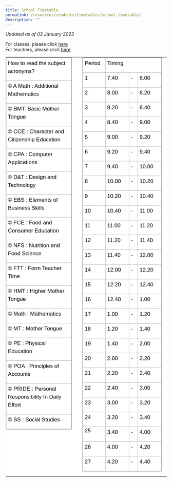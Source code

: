 ```yaml
---
title: School Timetable
permalink: /resources/students/timetables/school-timetable/
description: ""
---
```

_Updated as of 03 January 2023_

For classes, please click [here](https://drive.google.com/drive/folders/1yxPoY1T8elgA12x8oiZcZn9VeVB_kagY?usp=sharing)<br>
For teachers, please click [here](https://drive.google.com/drive/folders/1kN1DwWUNpRaKb7ypW-KAfMJCepOm776v?usp=share_link)

  

<table class="ives_tab_kosong ive_eobj_center" style="margin: auto; outline: 0px; padding: 0px; border-collapse: collapse; clear: both; border: 1px solid transparent; table-layout: fixed; color: rgb(0, 0, 0); font-family: Helvetica, sans-serif; font-size: 17px; font-style: normal; font-variant-ligatures: normal; font-variant-caps: normal; font-weight: 400; letter-spacing: normal; orphans: 2; text-align: left; text-transform: none; white-space: normal; widows: 2; word-spacing: 0px; -webkit-text-stroke-width: 0px; background-color: rgb(255, 255, 255); text-decoration-thickness: initial; text-decoration-style: initial; text-decoration-color: initial;"><tbody style="margin: 0px; outline: 0px; padding: 0px;"><tr style="margin: 0px; outline: 0px; padding: 0px;"><td width="400px" style="margin: 0px; outline: 0px; padding: 0px 15px 15px 0px; vertical-align: top;"><table class="iveo_table ives_tab_simple3 ive_eobj_center" style="margin: auto; outline: 0px; padding: 0px; border-collapse: collapse; clear: both; border: 1px solid rgb(170, 170, 170);"><tbody style="margin: 0px; outline: 0px; padding: 0px;"><tr style="margin: 0px; outline: 0px; padding: 0px;"><td style="margin: 0px; outline: 0px; padding: 0px 15px 15px 5px; text-align: left; vertical-align: top; border: 1px solid rgb(170, 170, 170);"><div style="margin: 0px; outline: 0px; padding: 5px 0px 0px; line-height: 24.99px; color: rgb(0, 0, 0); font-family: Helvetica, sans-serif; font-size: 17px; font-weight: 400;">How to read the subject acronyms?</div></td></tr><tr style="margin: 0px; outline: 0px; padding: 0px;"><td style="margin: 0px; outline: 0px; padding: 0px 15px 15px 5px; text-align: left; vertical-align: top; border: 1px solid rgb(170, 170, 170);"><div style="margin: 0px; outline: 0px; padding: 5px 0px 0px; line-height: 24.99px; color: rgb(0, 0, 0); font-family: Helvetica, sans-serif; font-size: 17px; font-weight: 400;">© A Math : Additional Mathematics</div></td></tr><tr style="margin: 0px; outline: 0px; padding: 0px;"><td style="margin: 0px; outline: 0px; padding: 0px 15px 15px 5px; text-align: left; vertical-align: top; border: 1px solid rgb(170, 170, 170);"><div style="margin: 0px; outline: 0px; padding: 5px 0px 0px; line-height: 24.99px; color: rgb(0, 0, 0); font-family: Helvetica, sans-serif; font-size: 17px; font-weight: 400;">© BMT: Basic Mother Tongue</div></td></tr><tr style="margin: 0px; outline: 0px; padding: 0px;"><td style="margin: 0px; outline: 0px; padding: 0px 15px 15px 5px; text-align: left; vertical-align: top; border: 1px solid rgb(170, 170, 170);"><div style="margin: 0px; outline: 0px; padding: 5px 0px 0px; line-height: 24.99px; color: rgb(0, 0, 0); font-family: Helvetica, sans-serif; font-size: 17px; font-weight: 400;">© CCE : Character and Citizenship Education</div></td></tr><tr style="margin: 0px; outline: 0px; padding: 0px;"><td style="margin: 0px; outline: 0px; padding: 0px 15px 15px 5px; text-align: left; vertical-align: top; border: 1px solid rgb(170, 170, 170);"><div style="margin: 0px; outline: 0px; padding: 5px 0px 0px; line-height: 24.99px; color: rgb(0, 0, 0); font-family: Helvetica, sans-serif; font-size: 17px; font-weight: 400;">© CPA : Computer Applications</div></td></tr><tr style="margin: 0px; outline: 0px; padding: 0px;"><td style="margin: 0px; outline: 0px; padding: 0px 15px 15px 5px; text-align: left; vertical-align: top; border: 1px solid rgb(170, 170, 170);"><div style="margin: 0px; outline: 0px; padding: 5px 0px 0px; line-height: 24.99px; color: rgb(0, 0, 0); font-family: Helvetica, sans-serif; font-size: 17px; font-weight: 400;">© D&amp;T : Design and Technology</div></td></tr><tr style="margin: 0px; outline: 0px; padding: 0px;"><td style="margin: 0px; outline: 0px; padding: 0px 15px 15px 5px; text-align: left; vertical-align: top; border: 1px solid rgb(170, 170, 170);"><div style="margin: 0px; outline: 0px; padding: 5px 0px 0px; line-height: 24.99px; color: rgb(0, 0, 0); font-family: Helvetica, sans-serif; font-size: 17px; font-weight: 400;">© EBS : Elements of Business Skills</div></td></tr><tr style="margin: 0px; outline: 0px; padding: 0px;"><td style="margin: 0px; outline: 0px; padding: 0px 15px 15px 5px; text-align: left; vertical-align: top; border: 1px solid rgb(170, 170, 170);"><div style="margin: 0px; outline: 0px; padding: 5px 0px 0px; line-height: 24.99px; color: rgb(0, 0, 0); font-family: Helvetica, sans-serif; font-size: 17px; font-weight: 400;">© FCE : Food and Consumer Education</div></td></tr><tr style="margin: 0px; outline: 0px; padding: 0px;"><td style="margin: 0px; outline: 0px; padding: 0px 15px 15px 5px; text-align: left; vertical-align: top; border: 1px solid rgb(170, 170, 170);"><div style="margin: 0px; outline: 0px; padding: 5px 0px 0px; line-height: 24.99px; color: rgb(0, 0, 0); font-family: Helvetica, sans-serif; font-size: 17px; font-weight: 400;">© NFS : Nutrition and Food Science</div></td></tr><tr style="margin: 0px; outline: 0px; padding: 0px;"><td style="margin: 0px; outline: 0px; padding: 0px 15px 15px 5px; text-align: left; vertical-align: top; border: 1px solid rgb(170, 170, 170);"><div style="margin: 0px; outline: 0px; padding: 5px 0px 0px; line-height: 24.99px; color: rgb(0, 0, 0); font-family: Helvetica, sans-serif; font-size: 17px; font-weight: 400;">© FTT : Form Teacher Time</div></td></tr><tr style="margin: 0px; outline: 0px; padding: 0px;"><td style="margin: 0px; outline: 0px; padding: 0px 15px 15px 5px; text-align: left; vertical-align: top; border: 1px solid rgb(170, 170, 170);"><div style="margin: 0px; outline: 0px; padding: 5px 0px 0px; line-height: 24.99px; color: rgb(0, 0, 0); font-family: Helvetica, sans-serif; font-size: 17px; font-weight: 400;">© HMT : Higher Mother Tongue</div></td></tr><tr style="margin: 0px; outline: 0px; padding: 0px;"><td style="margin: 0px; outline: 0px; padding: 0px 15px 15px 5px; text-align: left; vertical-align: top; border: 1px solid rgb(170, 170, 170);"><div style="margin: 0px; outline: 0px; padding: 5px 0px 0px; line-height: 24.99px; color: rgb(0, 0, 0); font-family: Helvetica, sans-serif; font-size: 17px; font-weight: 400;">© Math : Mathematics</div></td></tr><tr style="margin: 0px; outline: 0px; padding: 0px;"><td style="margin: 0px; outline: 0px; padding: 0px 15px 15px 5px; text-align: left; vertical-align: top; border: 1px solid rgb(170, 170, 170);"><div style="margin: 0px; outline: 0px; padding: 5px 0px 0px; line-height: 24.99px; color: rgb(0, 0, 0); font-family: Helvetica, sans-serif; font-size: 17px; font-weight: 400;">© MT : Mother Tongue</div></td></tr><tr style="margin: 0px; outline: 0px; padding: 0px;"><td style="margin: 0px; outline: 0px; padding: 0px 15px 15px 5px; text-align: left; vertical-align: top; border: 1px solid rgb(170, 170, 170);"><div style="margin: 0px; outline: 0px; padding: 5px 0px 0px; line-height: 24.99px; color: rgb(0, 0, 0); font-family: Helvetica, sans-serif; font-size: 17px; font-weight: 400;">© PE : Physical Education</div></td></tr><tr style="margin: 0px; outline: 0px; padding: 0px;"><td style="margin: 0px; outline: 0px; padding: 0px 15px 15px 5px; text-align: left; vertical-align: top; border: 1px solid rgb(170, 170, 170);"><div style="margin: 0px; outline: 0px; padding: 5px 0px 0px; line-height: 24.99px; color: rgb(0, 0, 0); font-family: Helvetica, sans-serif; font-size: 17px; font-weight: 400;">© POA : Principles of Accounts</div></td></tr><tr style="margin: 0px; outline: 0px; padding: 0px;"><td style="margin: 0px; outline: 0px; padding: 0px 15px 15px 5px; text-align: left; vertical-align: top; border: 1px solid rgb(170, 170, 170);"><div style="margin: 0px; outline: 0px; padding: 5px 0px 0px; line-height: 24.99px; color: rgb(0, 0, 0); font-family: Helvetica, sans-serif; font-size: 17px; font-weight: 400;">© PRIDE : Personal Responsibility In Daily Effort</div></td></tr><tr style="margin: 0px; outline: 0px; padding: 0px;"><td style="margin: 0px; outline: 0px; padding: 0px 15px 15px 5px; text-align: left; vertical-align: top; border: 1px solid rgb(170, 170, 170);"><div style="margin: 0px; outline: 0px; padding: 5px 0px 0px; line-height: 24.99px; color: rgb(0, 0, 0); font-family: Helvetica, sans-serif; font-size: 17px; font-weight: 400;">© SS : Social Studies</div></td></tr></tbody></table></td><td width="10px" style="margin: 0px; outline: 0px; padding: 0px 15px 15px 0px; vertical-align: top;"><br style="margin: 0px; outline: 0px; padding: 0px;"></td><td width="300px" style="margin: 0px; outline: 0px; padding: 0px 15px 15px 0px; vertical-align: top;"><table class="iveo_table ives_tab_simple3 ive_eobj_center" style="margin: auto; outline: 0px; padding: 0px; border-collapse: collapse; clear: both; border: 1px solid rgb(170, 170, 170);"><tbody style="margin: 0px; outline: 0px; padding: 0px;"><tr style="margin: 0px; outline: 0px; padding: 0px;"><td style="margin: 0px; outline: 0px; padding: 0px 15px 15px 5px; text-align: left; vertical-align: top; border: 1px solid rgb(170, 170, 170);"><div style="margin: 0px; outline: 0px; padding: 5px 0px 0px; line-height: 24.99px; color: rgb(0, 0, 0); font-family: Helvetica, sans-serif; font-size: 17px; font-weight: 400;">Period</div></td><td colspan="3" style="margin: 0px; outline: 0px; padding: 0px 15px 15px 5px; text-align: left; vertical-align: top; border: 1px solid rgb(170, 170, 170);"><div style="margin: 0px; outline: 0px; padding: 5px 0px 0px; line-height: 24.99px; color: rgb(0, 0, 0); font-family: Helvetica, sans-serif; font-size: 17px; font-weight: 400;">Timing</div></td></tr><tr style="margin: 0px; outline: 0px; padding: 0px;"><td style="margin: 0px; outline: 0px; padding: 0px 15px 15px 5px; text-align: left; vertical-align: top; border: 1px solid rgb(170, 170, 170);"><div style="margin: 0px; outline: 0px; padding: 5px 0px 0px; line-height: 24.99px; color: rgb(0, 0, 0); font-family: Helvetica, sans-serif; font-size: 17px; font-weight: 400;">1</div></td><td width="100px" style="margin: 0px; outline: 0px; padding: 0px 15px 15px 5px; text-align: left; vertical-align: top; border: 1px solid rgb(170, 170, 170);"><div style="margin: 0px; outline: 0px; padding: 5px 0px 0px; line-height: 24.99px; color: rgb(0, 0, 0); font-family: Helvetica, sans-serif; font-size: 17px; font-weight: 400;">7.40</div></td><td width="10px" style="margin: 0px; outline: 0px; padding: 0px 15px 15px 5px; text-align: left; vertical-align: top; border: 1px solid rgb(170, 170, 170);"><div style="margin: 0px; outline: 0px; padding: 5px 0px 0px; line-height: 24.99px; color: rgb(0, 0, 0); font-family: Helvetica, sans-serif; font-size: 17px; font-weight: 400;">-</div></td><td width="100px" style="margin: 0px; outline: 0px; padding: 0px 15px 15px 5px; text-align: left; vertical-align: top; border: 1px solid rgb(170, 170, 170);"><div style="margin: 0px; outline: 0px; padding: 5px 0px 0px; line-height: 24.99px; color: rgb(0, 0, 0); font-family: Helvetica, sans-serif; font-size: 17px; font-weight: 400;">8.00</div></td></tr><tr style="margin: 0px; outline: 0px; padding: 0px;"><td style="margin: 0px; outline: 0px; padding: 0px 15px 15px 5px; text-align: left; vertical-align: top; border: 1px solid rgb(170, 170, 170);"><div style="margin: 0px; outline: 0px; padding: 5px 0px 0px; line-height: 24.99px; color: rgb(0, 0, 0); font-family: Helvetica, sans-serif; font-size: 17px; font-weight: 400;">2</div></td><td style="margin: 0px; outline: 0px; padding: 0px 15px 15px 5px; text-align: left; vertical-align: top; border: 1px solid rgb(170, 170, 170);"><div style="margin: 0px; outline: 0px; padding: 5px 0px 0px; line-height: 24.99px; color: rgb(0, 0, 0); font-family: Helvetica, sans-serif; font-size: 17px; font-weight: 400;">8.00</div></td><td width="10px" style="margin: 0px; outline: 0px; padding: 0px 15px 15px 5px; text-align: left; vertical-align: top; border: 1px solid rgb(170, 170, 170);"><div style="margin: 0px; outline: 0px; padding: 5px 0px 0px; line-height: 24.99px; color: rgb(0, 0, 0); font-family: Helvetica, sans-serif; font-size: 17px; font-weight: 400;">-</div></td><td style="margin: 0px; outline: 0px; padding: 0px 15px 15px 5px; text-align: left; vertical-align: top; border: 1px solid rgb(170, 170, 170);"><div style="margin: 0px; outline: 0px; padding: 5px 0px 0px; line-height: 24.99px; color: rgb(0, 0, 0); font-family: Helvetica, sans-serif; font-size: 17px; font-weight: 400;">8.20</div></td></tr><tr style="margin: 0px; outline: 0px; padding: 0px;"><td style="margin: 0px; outline: 0px; padding: 0px 15px 15px 5px; text-align: left; vertical-align: top; border: 1px solid rgb(170, 170, 170);"><div style="margin: 0px; outline: 0px; padding: 5px 0px 0px; line-height: 24.99px; color: rgb(0, 0, 0); font-family: Helvetica, sans-serif; font-size: 17px; font-weight: 400;">3</div></td><td style="margin: 0px; outline: 0px; padding: 0px 15px 15px 5px; text-align: left; vertical-align: top; border: 1px solid rgb(170, 170, 170);"><div style="margin: 0px; outline: 0px; padding: 5px 0px 0px; line-height: 24.99px; color: rgb(0, 0, 0); font-family: Helvetica, sans-serif; font-size: 17px; font-weight: 400;">8.20</div></td><td width="10px" style="margin: 0px; outline: 0px; padding: 0px 15px 15px 5px; text-align: left; vertical-align: top; border: 1px solid rgb(170, 170, 170);"><div style="margin: 0px; outline: 0px; padding: 5px 0px 0px; line-height: 24.99px; color: rgb(0, 0, 0); font-family: Helvetica, sans-serif; font-size: 17px; font-weight: 400;">-</div></td><td style="margin: 0px; outline: 0px; padding: 0px 15px 15px 5px; text-align: left; vertical-align: top; border: 1px solid rgb(170, 170, 170);"><div style="margin: 0px; outline: 0px; padding: 5px 0px 0px; line-height: 24.99px; color: rgb(0, 0, 0); font-family: Helvetica, sans-serif; font-size: 17px; font-weight: 400;">8.40</div></td></tr><tr style="margin: 0px; outline: 0px; padding: 0px;"><td style="margin: 0px; outline: 0px; padding: 0px 15px 15px 5px; text-align: left; vertical-align: top; border: 1px solid rgb(170, 170, 170);"><div style="margin: 0px; outline: 0px; padding: 5px 0px 0px; line-height: 24.99px; color: rgb(0, 0, 0); font-family: Helvetica, sans-serif; font-size: 17px; font-weight: 400;">4</div></td><td style="margin: 0px; outline: 0px; padding: 0px 15px 15px 5px; text-align: left; vertical-align: top; border: 1px solid rgb(170, 170, 170);"><div style="margin: 0px; outline: 0px; padding: 5px 0px 0px; line-height: 24.99px; color: rgb(0, 0, 0); font-family: Helvetica, sans-serif; font-size: 17px; font-weight: 400;">8.40</div></td><td width="10px" style="margin: 0px; outline: 0px; padding: 0px 15px 15px 5px; text-align: left; vertical-align: top; border: 1px solid rgb(170, 170, 170);"><div style="margin: 0px; outline: 0px; padding: 5px 0px 0px; line-height: 24.99px; color: rgb(0, 0, 0); font-family: Helvetica, sans-serif; font-size: 17px; font-weight: 400;">-</div></td><td style="margin: 0px; outline: 0px; padding: 0px 15px 15px 5px; text-align: left; vertical-align: top; border: 1px solid rgb(170, 170, 170);"><div style="margin: 0px; outline: 0px; padding: 5px 0px 0px; line-height: 24.99px; color: rgb(0, 0, 0); font-family: Helvetica, sans-serif; font-size: 17px; font-weight: 400;">9.00</div></td></tr><tr style="margin: 0px; outline: 0px; padding: 0px;"><td style="margin: 0px; outline: 0px; padding: 0px 15px 15px 5px; text-align: left; vertical-align: top; border: 1px solid rgb(170, 170, 170);"><div style="margin: 0px; outline: 0px; padding: 5px 0px 0px; line-height: 24.99px; color: rgb(0, 0, 0); font-family: Helvetica, sans-serif; font-size: 17px; font-weight: 400;">5</div></td><td style="margin: 0px; outline: 0px; padding: 0px 15px 15px 5px; text-align: left; vertical-align: top; border: 1px solid rgb(170, 170, 170);"><div style="margin: 0px; outline: 0px; padding: 5px 0px 0px; line-height: 24.99px; color: rgb(0, 0, 0); font-family: Helvetica, sans-serif; font-size: 17px; font-weight: 400;">9.00</div></td><td width="10px" style="margin: 0px; outline: 0px; padding: 0px 15px 15px 5px; text-align: left; vertical-align: top; border: 1px solid rgb(170, 170, 170);"><div style="margin: 0px; outline: 0px; padding: 5px 0px 0px; line-height: 24.99px; color: rgb(0, 0, 0); font-family: Helvetica, sans-serif; font-size: 17px; font-weight: 400;">-</div></td><td style="margin: 0px; outline: 0px; padding: 0px 15px 15px 5px; text-align: left; vertical-align: top; border: 1px solid rgb(170, 170, 170);"><div style="margin: 0px; outline: 0px; padding: 5px 0px 0px; line-height: 24.99px; color: rgb(0, 0, 0); font-family: Helvetica, sans-serif; font-size: 17px; font-weight: 400;">9.20</div></td></tr><tr style="margin: 0px; outline: 0px; padding: 0px;"><td style="margin: 0px; outline: 0px; padding: 0px 15px 15px 5px; text-align: left; vertical-align: top; border: 1px solid rgb(170, 170, 170);"><div style="margin: 0px; outline: 0px; padding: 5px 0px 0px; line-height: 24.99px; color: rgb(0, 0, 0); font-family: Helvetica, sans-serif; font-size: 17px; font-weight: 400;">6</div></td><td style="margin: 0px; outline: 0px; padding: 0px 15px 15px 5px; text-align: left; vertical-align: top; border: 1px solid rgb(170, 170, 170);"><div style="margin: 0px; outline: 0px; padding: 5px 0px 0px; line-height: 24.99px; color: rgb(0, 0, 0); font-family: Helvetica, sans-serif; font-size: 17px; font-weight: 400;">9.20</div></td><td width="10px" style="margin: 0px; outline: 0px; padding: 0px 15px 15px 5px; text-align: left; vertical-align: top; border: 1px solid rgb(170, 170, 170);"><div style="margin: 0px; outline: 0px; padding: 5px 0px 0px; line-height: 24.99px; color: rgb(0, 0, 0); font-family: Helvetica, sans-serif; font-size: 17px; font-weight: 400;">-</div></td><td style="margin: 0px; outline: 0px; padding: 0px 15px 15px 5px; text-align: left; vertical-align: top; border: 1px solid rgb(170, 170, 170);"><div style="margin: 0px; outline: 0px; padding: 5px 0px 0px; line-height: 24.99px; color: rgb(0, 0, 0); font-family: Helvetica, sans-serif; font-size: 17px; font-weight: 400;">9.40</div></td></tr><tr style="margin: 0px; outline: 0px; padding: 0px;"><td style="margin: 0px; outline: 0px; padding: 0px 15px 15px 5px; text-align: left; vertical-align: top; border: 1px solid rgb(170, 170, 170);"><div style="margin: 0px; outline: 0px; padding: 5px 0px 0px; line-height: 24.99px; color: rgb(0, 0, 0); font-family: Helvetica, sans-serif; font-size: 17px; font-weight: 400;">7</div></td><td style="margin: 0px; outline: 0px; padding: 0px 15px 15px 5px; text-align: left; vertical-align: top; border: 1px solid rgb(170, 170, 170);"><div style="margin: 0px; outline: 0px; padding: 5px 0px 0px; line-height: 24.99px; color: rgb(0, 0, 0); font-family: Helvetica, sans-serif; font-size: 17px; font-weight: 400;">9.40</div></td><td width="10px" style="margin: 0px; outline: 0px; padding: 0px 15px 15px 5px; text-align: left; vertical-align: top; border: 1px solid rgb(170, 170, 170);"><div style="margin: 0px; outline: 0px; padding: 5px 0px 0px; line-height: 24.99px; color: rgb(0, 0, 0); font-family: Helvetica, sans-serif; font-size: 17px; font-weight: 400;">-</div></td><td style="margin: 0px; outline: 0px; padding: 0px 15px 15px 5px; text-align: left; vertical-align: top; border: 1px solid rgb(170, 170, 170);"><div style="margin: 0px; outline: 0px; padding: 5px 0px 0px; line-height: 24.99px; color: rgb(0, 0, 0); font-family: Helvetica, sans-serif; font-size: 17px; font-weight: 400;">10.00</div></td></tr><tr style="margin: 0px; outline: 0px; padding: 0px;"><td style="margin: 0px; outline: 0px; padding: 0px 15px 15px 5px; text-align: left; vertical-align: top; border: 1px solid rgb(170, 170, 170);"><div style="margin: 0px; outline: 0px; padding: 5px 0px 0px; line-height: 24.99px; color: rgb(0, 0, 0); font-family: Helvetica, sans-serif; font-size: 17px; font-weight: 400;">8</div></td><td style="margin: 0px; outline: 0px; padding: 0px 15px 15px 5px; text-align: left; vertical-align: top; border: 1px solid rgb(170, 170, 170);"><div style="margin: 0px; outline: 0px; padding: 5px 0px 0px; line-height: 24.99px; color: rgb(0, 0, 0); font-family: Helvetica, sans-serif; font-size: 17px; font-weight: 400;">10.00</div></td><td width="10px" style="margin: 0px; outline: 0px; padding: 0px 15px 15px 5px; text-align: left; vertical-align: top; border: 1px solid rgb(170, 170, 170);"><div style="margin: 0px; outline: 0px; padding: 5px 0px 0px; line-height: 24.99px; color: rgb(0, 0, 0); font-family: Helvetica, sans-serif; font-size: 17px; font-weight: 400;">-</div></td><td style="margin: 0px; outline: 0px; padding: 0px 15px 15px 5px; text-align: left; vertical-align: top; border: 1px solid rgb(170, 170, 170);"><div style="margin: 0px; outline: 0px; padding: 5px 0px 0px; line-height: 24.99px; color: rgb(0, 0, 0); font-family: Helvetica, sans-serif; font-size: 17px; font-weight: 400;">10.20</div></td></tr><tr style="margin: 0px; outline: 0px; padding: 0px;"><td style="margin: 0px; outline: 0px; padding: 0px 15px 15px 5px; text-align: left; vertical-align: top; border: 1px solid rgb(170, 170, 170);"><div style="margin: 0px; outline: 0px; padding: 5px 0px 0px; line-height: 24.99px; color: rgb(0, 0, 0); font-family: Helvetica, sans-serif; font-size: 17px; font-weight: 400;">9</div></td><td style="margin: 0px; outline: 0px; padding: 0px 15px 15px 5px; text-align: left; vertical-align: top; border: 1px solid rgb(170, 170, 170);"><div style="margin: 0px; outline: 0px; padding: 5px 0px 0px; line-height: 24.99px; color: rgb(0, 0, 0); font-family: Helvetica, sans-serif; font-size: 17px; font-weight: 400;">10.20</div></td><td width="10px" style="margin: 0px; outline: 0px; padding: 0px 15px 15px 5px; text-align: left; vertical-align: top; border: 1px solid rgb(170, 170, 170);"><div style="margin: 0px; outline: 0px; padding: 5px 0px 0px; line-height: 24.99px; color: rgb(0, 0, 0); font-family: Helvetica, sans-serif; font-size: 17px; font-weight: 400;">-</div></td><td style="margin: 0px; outline: 0px; padding: 0px 15px 15px 5px; text-align: left; vertical-align: top; border: 1px solid rgb(170, 170, 170);"><div style="margin: 0px; outline: 0px; padding: 5px 0px 0px; line-height: 24.99px; color: rgb(0, 0, 0); font-family: Helvetica, sans-serif; font-size: 17px; font-weight: 400;">10.40</div></td></tr><tr style="margin: 0px; outline: 0px; padding: 0px;"><td style="margin: 0px; outline: 0px; padding: 0px 15px 15px 5px; text-align: left; vertical-align: top; border: 1px solid rgb(170, 170, 170);"><div style="margin: 0px; outline: 0px; padding: 5px 0px 0px; line-height: 24.99px; color: rgb(0, 0, 0); font-family: Helvetica, sans-serif; font-size: 17px; font-weight: 400;">10</div></td><td style="margin: 0px; outline: 0px; padding: 0px 15px 15px 5px; text-align: left; vertical-align: top; border: 1px solid rgb(170, 170, 170);"><div style="margin: 0px; outline: 0px; padding: 5px 0px 0px; line-height: 24.99px; color: rgb(0, 0, 0); font-family: Helvetica, sans-serif; font-size: 17px; font-weight: 400;">10.40</div></td><td width="10px" style="margin: 0px; outline: 0px; padding: 0px 15px 15px 5px; text-align: left; vertical-align: top; border: 1px solid rgb(170, 170, 170);"><div style="margin: 0px; outline: 0px; padding: 5px 0px 0px; line-height: 24.99px; color: rgb(0, 0, 0); font-family: Helvetica, sans-serif; font-size: 17px; font-weight: 400;">-</div></td><td style="margin: 0px; outline: 0px; padding: 0px 15px 15px 5px; text-align: left; vertical-align: top; border: 1px solid rgb(170, 170, 170);"><div style="margin: 0px; outline: 0px; padding: 5px 0px 0px; line-height: 24.99px; color: rgb(0, 0, 0); font-family: Helvetica, sans-serif; font-size: 17px; font-weight: 400;">11.00</div></td></tr><tr style="margin: 0px; outline: 0px; padding: 0px;"><td style="margin: 0px; outline: 0px; padding: 0px 15px 15px 5px; text-align: left; vertical-align: top; border: 1px solid rgb(170, 170, 170);"><div style="margin: 0px; outline: 0px; padding: 5px 0px 0px; line-height: 24.99px; color: rgb(0, 0, 0); font-family: Helvetica, sans-serif; font-size: 17px; font-weight: 400;">11</div></td><td style="margin: 0px; outline: 0px; padding: 0px 15px 15px 5px; text-align: left; vertical-align: top; border: 1px solid rgb(170, 170, 170);"><div style="margin: 0px; outline: 0px; padding: 5px 0px 0px; line-height: 24.99px; color: rgb(0, 0, 0); font-family: Helvetica, sans-serif; font-size: 17px; font-weight: 400;">11.00</div></td><td width="10px" style="margin: 0px; outline: 0px; padding: 0px 15px 15px 5px; text-align: left; vertical-align: top; border: 1px solid rgb(170, 170, 170);"><div style="margin: 0px; outline: 0px; padding: 5px 0px 0px; line-height: 24.99px; color: rgb(0, 0, 0); font-family: Helvetica, sans-serif; font-size: 17px; font-weight: 400;">-</div></td><td style="margin: 0px; outline: 0px; padding: 0px 15px 15px 5px; text-align: left; vertical-align: top; border: 1px solid rgb(170, 170, 170);"><div style="margin: 0px; outline: 0px; padding: 5px 0px 0px; line-height: 24.99px; color: rgb(0, 0, 0); font-family: Helvetica, sans-serif; font-size: 17px; font-weight: 400;">11.20</div></td></tr><tr style="margin: 0px; outline: 0px; padding: 0px;"><td style="margin: 0px; outline: 0px; padding: 0px 15px 15px 5px; text-align: left; vertical-align: top; border: 1px solid rgb(170, 170, 170);"><div style="margin: 0px; outline: 0px; padding: 5px 0px 0px; line-height: 24.99px; color: rgb(0, 0, 0); font-family: Helvetica, sans-serif; font-size: 17px; font-weight: 400;">12</div></td><td style="margin: 0px; outline: 0px; padding: 0px 15px 15px 5px; text-align: left; vertical-align: top; border: 1px solid rgb(170, 170, 170);"><div style="margin: 0px; outline: 0px; padding: 5px 0px 0px; line-height: 24.99px; color: rgb(0, 0, 0); font-family: Helvetica, sans-serif; font-size: 17px; font-weight: 400;">11.20</div></td><td width="10px" style="margin: 0px; outline: 0px; padding: 0px 15px 15px 5px; text-align: left; vertical-align: top; border: 1px solid rgb(170, 170, 170);"><div style="margin: 0px; outline: 0px; padding: 5px 0px 0px; line-height: 24.99px; color: rgb(0, 0, 0); font-family: Helvetica, sans-serif; font-size: 17px; font-weight: 400;">-</div></td><td style="margin: 0px; outline: 0px; padding: 0px 15px 15px 5px; text-align: left; vertical-align: top; border: 1px solid rgb(170, 170, 170);"><div style="margin: 0px; outline: 0px; padding: 5px 0px 0px; line-height: 24.99px; color: rgb(0, 0, 0); font-family: Helvetica, sans-serif; font-size: 17px; font-weight: 400;">11.40</div></td></tr><tr style="margin: 0px; outline: 0px; padding: 0px;"><td style="margin: 0px; outline: 0px; padding: 0px 15px 15px 5px; text-align: left; vertical-align: top; border: 1px solid rgb(170, 170, 170);"><div style="margin: 0px; outline: 0px; padding: 5px 0px 0px; line-height: 24.99px; color: rgb(0, 0, 0); font-family: Helvetica, sans-serif; font-size: 17px; font-weight: 400;">13</div></td><td style="margin: 0px; outline: 0px; padding: 0px 15px 15px 5px; text-align: left; vertical-align: top; border: 1px solid rgb(170, 170, 170);"><div style="margin: 0px; outline: 0px; padding: 5px 0px 0px; line-height: 24.99px; color: rgb(0, 0, 0); font-family: Helvetica, sans-serif; font-size: 17px; font-weight: 400;">11.40</div></td><td width="10px" style="margin: 0px; outline: 0px; padding: 0px 15px 15px 5px; text-align: left; vertical-align: top; border: 1px solid rgb(170, 170, 170);"><div style="margin: 0px; outline: 0px; padding: 5px 0px 0px; line-height: 24.99px; color: rgb(0, 0, 0); font-family: Helvetica, sans-serif; font-size: 17px; font-weight: 400;">-</div></td><td style="margin: 0px; outline: 0px; padding: 0px 15px 15px 5px; text-align: left; vertical-align: top; border: 1px solid rgb(170, 170, 170);"><div style="margin: 0px; outline: 0px; padding: 5px 0px 0px; line-height: 24.99px; color: rgb(0, 0, 0); font-family: Helvetica, sans-serif; font-size: 17px; font-weight: 400;">12.00</div></td></tr><tr style="margin: 0px; outline: 0px; padding: 0px;"><td style="margin: 0px; outline: 0px; padding: 0px 15px 15px 5px; text-align: left; vertical-align: top; border: 1px solid rgb(170, 170, 170);"><div style="margin: 0px; outline: 0px; padding: 5px 0px 0px; line-height: 24.99px; color: rgb(0, 0, 0); font-family: Helvetica, sans-serif; font-size: 17px; font-weight: 400;">14</div></td><td style="margin: 0px; outline: 0px; padding: 0px 15px 15px 5px; text-align: left; vertical-align: top; border: 1px solid rgb(170, 170, 170);"><div style="margin: 0px; outline: 0px; padding: 5px 0px 0px; line-height: 24.99px; color: rgb(0, 0, 0); font-family: Helvetica, sans-serif; font-size: 17px; font-weight: 400;">12.00</div></td><td width="10px" style="margin: 0px; outline: 0px; padding: 0px 15px 15px 5px; text-align: left; vertical-align: top; border: 1px solid rgb(170, 170, 170);"><div style="margin: 0px; outline: 0px; padding: 5px 0px 0px; line-height: 24.99px; color: rgb(0, 0, 0); font-family: Helvetica, sans-serif; font-size: 17px; font-weight: 400;">-</div></td><td style="margin: 0px; outline: 0px; padding: 0px 15px 15px 5px; text-align: left; vertical-align: top; border: 1px solid rgb(170, 170, 170);"><div style="margin: 0px; outline: 0px; padding: 5px 0px 0px; line-height: 24.99px; color: rgb(0, 0, 0); font-family: Helvetica, sans-serif; font-size: 17px; font-weight: 400;">12.20</div></td></tr><tr style="margin: 0px; outline: 0px; padding: 0px;"><td style="margin: 0px; outline: 0px; padding: 0px 15px 15px 5px; text-align: left; vertical-align: top; border: 1px solid rgb(170, 170, 170);"><div style="margin: 0px; outline: 0px; padding: 5px 0px 0px; line-height: 24.99px; color: rgb(0, 0, 0); font-family: Helvetica, sans-serif; font-size: 17px; font-weight: 400;">15</div></td><td style="margin: 0px; outline: 0px; padding: 0px 15px 15px 5px; text-align: left; vertical-align: top; border: 1px solid rgb(170, 170, 170);"><div style="margin: 0px; outline: 0px; padding: 5px 0px 0px; line-height: 24.99px; color: rgb(0, 0, 0); font-family: Helvetica, sans-serif; font-size: 17px; font-weight: 400;">12.20</div></td><td width="10px" style="margin: 0px; outline: 0px; padding: 0px 15px 15px 5px; text-align: left; vertical-align: top; border: 1px solid rgb(170, 170, 170);"><div style="margin: 0px; outline: 0px; padding: 5px 0px 0px; line-height: 24.99px; color: rgb(0, 0, 0); font-family: Helvetica, sans-serif; font-size: 17px; font-weight: 400;">-</div></td><td style="margin: 0px; outline: 0px; padding: 0px 15px 15px 5px; text-align: left; vertical-align: top; border: 1px solid rgb(170, 170, 170);"><div style="margin: 0px; outline: 0px; padding: 5px 0px 0px; line-height: 24.99px; color: rgb(0, 0, 0); font-family: Helvetica, sans-serif; font-size: 17px; font-weight: 400;">12.40</div></td></tr><tr style="margin: 0px; outline: 0px; padding: 0px;"><td style="margin: 0px; outline: 0px; padding: 0px 15px 15px 5px; text-align: left; vertical-align: top; border: 1px solid rgb(170, 170, 170);"><div style="margin: 0px; outline: 0px; padding: 5px 0px 0px; line-height: 24.99px; color: rgb(0, 0, 0); font-family: Helvetica, sans-serif; font-size: 17px; font-weight: 400;">16</div></td><td style="margin: 0px; outline: 0px; padding: 0px 15px 15px 5px; text-align: left; vertical-align: top; border: 1px solid rgb(170, 170, 170);"><div style="margin: 0px; outline: 0px; padding: 5px 0px 0px; line-height: 24.99px; color: rgb(0, 0, 0); font-family: Helvetica, sans-serif; font-size: 17px; font-weight: 400;">12.40</div></td><td width="10px" style="margin: 0px; outline: 0px; padding: 0px 15px 15px 5px; text-align: left; vertical-align: top; border: 1px solid rgb(170, 170, 170);"><div style="margin: 0px; outline: 0px; padding: 5px 0px 0px; line-height: 24.99px; color: rgb(0, 0, 0); font-family: Helvetica, sans-serif; font-size: 17px; font-weight: 400;">-</div></td><td style="margin: 0px; outline: 0px; padding: 0px 15px 15px 5px; text-align: left; vertical-align: top; border: 1px solid rgb(170, 170, 170);"><div style="margin: 0px; outline: 0px; padding: 5px 0px 0px; line-height: 24.99px; color: rgb(0, 0, 0); font-family: Helvetica, sans-serif; font-size: 17px; font-weight: 400;">1.00</div></td></tr><tr style="margin: 0px; outline: 0px; padding: 0px;"><td style="margin: 0px; outline: 0px; padding: 0px 15px 15px 5px; text-align: left; vertical-align: top; border: 1px solid rgb(170, 170, 170);"><div style="margin: 0px; outline: 0px; padding: 5px 0px 0px; line-height: 24.99px; color: rgb(0, 0, 0); font-family: Helvetica, sans-serif; font-size: 17px; font-weight: 400;">17</div></td><td style="margin: 0px; outline: 0px; padding: 0px 15px 15px 5px; text-align: left; vertical-align: top; border: 1px solid rgb(170, 170, 170);"><div style="margin: 0px; outline: 0px; padding: 5px 0px 0px; line-height: 24.99px; color: rgb(0, 0, 0); font-family: Helvetica, sans-serif; font-size: 17px; font-weight: 400;">1.00</div></td><td width="10px" style="margin: 0px; outline: 0px; padding: 0px 15px 15px 5px; text-align: left; vertical-align: top; border: 1px solid rgb(170, 170, 170);"><div style="margin: 0px; outline: 0px; padding: 5px 0px 0px; line-height: 24.99px; color: rgb(0, 0, 0); font-family: Helvetica, sans-serif; font-size: 17px; font-weight: 400;">-</div></td><td style="margin: 0px; outline: 0px; padding: 0px 15px 15px 5px; text-align: left; vertical-align: top; border: 1px solid rgb(170, 170, 170);"><div style="margin: 0px; outline: 0px; padding: 5px 0px 0px; line-height: 24.99px; color: rgb(0, 0, 0); font-family: Helvetica, sans-serif; font-size: 17px; font-weight: 400;">1.20</div></td></tr><tr style="margin: 0px; outline: 0px; padding: 0px;"><td style="margin: 0px; outline: 0px; padding: 0px 15px 15px 5px; text-align: left; vertical-align: top; border: 1px solid rgb(170, 170, 170);"><div style="margin: 0px; outline: 0px; padding: 5px 0px 0px; line-height: 24.99px; color: rgb(0, 0, 0); font-family: Helvetica, sans-serif; font-size: 17px; font-weight: 400;">18</div></td><td style="margin: 0px; outline: 0px; padding: 0px 15px 15px 5px; text-align: left; vertical-align: top; border: 1px solid rgb(170, 170, 170);"><div style="margin: 0px; outline: 0px; padding: 5px 0px 0px; line-height: 24.99px; color: rgb(0, 0, 0); font-family: Helvetica, sans-serif; font-size: 17px; font-weight: 400;">1.20</div></td><td width="10px" style="margin: 0px; outline: 0px; padding: 0px 15px 15px 5px; text-align: left; vertical-align: top; border: 1px solid rgb(170, 170, 170);"><div style="margin: 0px; outline: 0px; padding: 5px 0px 0px; line-height: 24.99px; color: rgb(0, 0, 0); font-family: Helvetica, sans-serif; font-size: 17px; font-weight: 400;">-</div></td><td style="margin: 0px; outline: 0px; padding: 0px 15px 15px 5px; text-align: left; vertical-align: top; border: 1px solid rgb(170, 170, 170);"><div style="margin: 0px; outline: 0px; padding: 5px 0px 0px; line-height: 24.99px; color: rgb(0, 0, 0); font-family: Helvetica, sans-serif; font-size: 17px; font-weight: 400;">1.40</div></td></tr><tr style="margin: 0px; outline: 0px; padding: 0px;"><td style="margin: 0px; outline: 0px; padding: 0px 15px 15px 5px; text-align: left; vertical-align: top; border: 1px solid rgb(170, 170, 170);"><div style="margin: 0px; outline: 0px; padding: 5px 0px 0px; line-height: 24.99px; color: rgb(0, 0, 0); font-family: Helvetica, sans-serif; font-size: 17px; font-weight: 400;">19</div></td><td style="margin: 0px; outline: 0px; padding: 0px 15px 15px 5px; text-align: left; vertical-align: top; border: 1px solid rgb(170, 170, 170);"><div style="margin: 0px; outline: 0px; padding: 5px 0px 0px; line-height: 24.99px; color: rgb(0, 0, 0); font-family: Helvetica, sans-serif; font-size: 17px; font-weight: 400;">1.40</div></td><td width="10px" style="margin: 0px; outline: 0px; padding: 0px 15px 15px 5px; text-align: left; vertical-align: top; border: 1px solid rgb(170, 170, 170);"><div style="margin: 0px; outline: 0px; padding: 5px 0px 0px; line-height: 24.99px; color: rgb(0, 0, 0); font-family: Helvetica, sans-serif; font-size: 17px; font-weight: 400;">-</div></td><td style="margin: 0px; outline: 0px; padding: 0px 15px 15px 5px; text-align: left; vertical-align: top; border: 1px solid rgb(170, 170, 170);"><div style="margin: 0px; outline: 0px; padding: 5px 0px 0px; line-height: 24.99px; color: rgb(0, 0, 0); font-family: Helvetica, sans-serif; font-size: 17px; font-weight: 400;">2.00</div></td></tr><tr style="margin: 0px; outline: 0px; padding: 0px;"><td style="margin: 0px; outline: 0px; padding: 0px 15px 15px 5px; text-align: left; vertical-align: top; border: 1px solid rgb(170, 170, 170);"><div style="margin: 0px; outline: 0px; padding: 5px 0px 0px; line-height: 24.99px; color: rgb(0, 0, 0); font-family: Helvetica, sans-serif; font-size: 17px; font-weight: 400;">20</div></td><td style="margin: 0px; outline: 0px; padding: 0px 15px 15px 5px; text-align: left; vertical-align: top; border: 1px solid rgb(170, 170, 170);"><div style="margin: 0px; outline: 0px; padding: 5px 0px 0px; line-height: 24.99px; color: rgb(0, 0, 0); font-family: Helvetica, sans-serif; font-size: 17px; font-weight: 400;">2.00</div></td><td width="10px" style="margin: 0px; outline: 0px; padding: 0px 15px 15px 5px; text-align: left; vertical-align: top; border: 1px solid rgb(170, 170, 170);"><div style="margin: 0px; outline: 0px; padding: 5px 0px 0px; line-height: 24.99px; color: rgb(0, 0, 0); font-family: Helvetica, sans-serif; font-size: 17px; font-weight: 400;">-</div></td><td style="margin: 0px; outline: 0px; padding: 0px 15px 15px 5px; text-align: left; vertical-align: top; border: 1px solid rgb(170, 170, 170);"><div style="margin: 0px; outline: 0px; padding: 5px 0px 0px; line-height: 24.99px; color: rgb(0, 0, 0); font-family: Helvetica, sans-serif; font-size: 17px; font-weight: 400;">2.20</div></td></tr><tr style="margin: 0px; outline: 0px; padding: 0px;"><td style="margin: 0px; outline: 0px; padding: 0px 15px 15px 5px; text-align: left; vertical-align: top; border: 1px solid rgb(170, 170, 170);"><div style="margin: 0px; outline: 0px; padding: 5px 0px 0px; line-height: 24.99px; color: rgb(0, 0, 0); font-family: Helvetica, sans-serif; font-size: 17px; font-weight: 400;">21</div></td><td style="margin: 0px; outline: 0px; padding: 0px 15px 15px 5px; text-align: left; vertical-align: top; border: 1px solid rgb(170, 170, 170);"><div style="margin: 0px; outline: 0px; padding: 5px 0px 0px; line-height: 24.99px; color: rgb(0, 0, 0); font-family: Helvetica, sans-serif; font-size: 17px; font-weight: 400;">2.20</div></td><td width="10px" style="margin: 0px; outline: 0px; padding: 0px 15px 15px 5px; text-align: left; vertical-align: top; border: 1px solid rgb(170, 170, 170);"><div style="margin: 0px; outline: 0px; padding: 5px 0px 0px; line-height: 24.99px; color: rgb(0, 0, 0); font-family: Helvetica, sans-serif; font-size: 17px; font-weight: 400;">-</div></td><td style="margin: 0px; outline: 0px; padding: 0px 15px 15px 5px; text-align: left; vertical-align: top; border: 1px solid rgb(170, 170, 170);"><div style="margin: 0px; outline: 0px; padding: 5px 0px 0px; line-height: 24.99px; color: rgb(0, 0, 0); font-family: Helvetica, sans-serif; font-size: 17px; font-weight: 400;">2.40</div></td></tr><tr style="margin: 0px; outline: 0px; padding: 0px;"><td style="margin: 0px; outline: 0px; padding: 0px 15px 15px 5px; text-align: left; vertical-align: top; border: 1px solid rgb(170, 170, 170);"><div style="margin: 0px; outline: 0px; padding: 5px 0px 0px; line-height: 24.99px; color: rgb(0, 0, 0); font-family: Helvetica, sans-serif; font-size: 17px; font-weight: 400;">22</div></td><td style="margin: 0px; outline: 0px; padding: 0px 15px 15px 5px; text-align: left; vertical-align: top; border: 1px solid rgb(170, 170, 170);"><div style="margin: 0px; outline: 0px; padding: 5px 0px 0px; line-height: 24.99px; color: rgb(0, 0, 0); font-family: Helvetica, sans-serif; font-size: 17px; font-weight: 400;">2.40</div></td><td width="10px" style="margin: 0px; outline: 0px; padding: 0px 15px 15px 5px; text-align: left; vertical-align: top; border: 1px solid rgb(170, 170, 170);"><div style="margin: 0px; outline: 0px; padding: 5px 0px 0px; line-height: 24.99px; color: rgb(0, 0, 0); font-family: Helvetica, sans-serif; font-size: 17px; font-weight: 400;">-</div></td><td style="margin: 0px; outline: 0px; padding: 0px 15px 15px 5px; text-align: left; vertical-align: top; border: 1px solid rgb(170, 170, 170);"><div style="margin: 0px; outline: 0px; padding: 5px 0px 0px; line-height: 24.99px; color: rgb(0, 0, 0); font-family: Helvetica, sans-serif; font-size: 17px; font-weight: 400;">3.00</div></td></tr><tr style="margin: 0px; outline: 0px; padding: 0px;"><td style="margin: 0px; outline: 0px; padding: 0px 15px 15px 5px; text-align: left; vertical-align: top; border: 1px solid rgb(170, 170, 170);"><div style="margin: 0px; outline: 0px; padding: 5px 0px 0px; line-height: 24.99px; color: rgb(0, 0, 0); font-family: Helvetica, sans-serif; font-size: 17px; font-weight: 400;">23</div></td><td style="margin: 0px; outline: 0px; padding: 0px 15px 15px 5px; text-align: left; vertical-align: top; border: 1px solid rgb(170, 170, 170);"><div style="margin: 0px; outline: 0px; padding: 5px 0px 0px; line-height: 24.99px; color: rgb(0, 0, 0); font-family: Helvetica, sans-serif; font-size: 17px; font-weight: 400;">3.00</div></td><td width="10px" style="margin: 0px; outline: 0px; padding: 0px 15px 15px 5px; text-align: left; vertical-align: top; border: 1px solid rgb(170, 170, 170);"><div style="margin: 0px; outline: 0px; padding: 5px 0px 0px; line-height: 24.99px; color: rgb(0, 0, 0); font-family: Helvetica, sans-serif; font-size: 17px; font-weight: 400;">-</div></td><td style="margin: 0px; outline: 0px; padding: 0px 15px 15px 5px; text-align: left; vertical-align: top; border: 1px solid rgb(170, 170, 170);"><div style="margin: 0px; outline: 0px; padding: 5px 0px 0px; line-height: 24.99px; color: rgb(0, 0, 0); font-family: Helvetica, sans-serif; font-size: 17px; font-weight: 400;">3.20</div></td></tr><tr style="margin: 0px; outline: 0px; padding: 0px;"><td style="margin: 0px; outline: 0px; padding: 0px 15px 15px 5px; text-align: left; vertical-align: top; border: 1px solid rgb(170, 170, 170);"><div style="margin: 0px; outline: 0px; padding: 5px 0px 0px; line-height: 24.99px; color: rgb(0, 0, 0); font-family: Helvetica, sans-serif; font-size: 17px; font-weight: 400;">24</div></td><td style="margin: 0px; outline: 0px; padding: 0px 15px 15px 5px; text-align: left; vertical-align: top; border: 1px solid rgb(170, 170, 170);"><div style="margin: 0px; outline: 0px; padding: 5px 0px 0px; line-height: 24.99px; color: rgb(0, 0, 0); font-family: Helvetica, sans-serif; font-size: 17px; font-weight: 400;">3.20</div></td><td width="10px" style="margin: 0px; outline: 0px; padding: 0px 15px 15px 5px; text-align: left; vertical-align: top; border: 1px solid rgb(170, 170, 170);"><div style="margin: 0px; outline: 0px; padding: 5px 0px 0px; line-height: 24.99px; color: rgb(0, 0, 0); font-family: Helvetica, sans-serif; font-size: 17px; font-weight: 400;">-</div></td><td style="margin: 0px; outline: 0px; padding: 0px 15px 15px 5px; text-align: left; vertical-align: top; border: 1px solid rgb(170, 170, 170);"><div style="margin: 0px; outline: 0px; padding: 5px 0px 0px; line-height: 24.99px; color: rgb(0, 0, 0); font-family: Helvetica, sans-serif; font-size: 17px; font-weight: 400;">3.40</div></td></tr><tr style="margin: 0px; outline: 0px; padding: 0px;"><td style="margin: 0px; outline: 0px; padding: 0px 15px 15px 5px; text-align: left; vertical-align: top; border: 1px solid rgb(170, 170, 170);"><div style="margin: 0px; outline: 0px; padding: 0px; line-height: 24.99px; color: rgb(0, 0, 0); font-family: Helvetica, sans-serif; font-size: 17px; font-weight: 400;">25</div></td><td style="margin: 0px; outline: 0px; padding: 0px 15px 15px 5px; text-align: left; vertical-align: top; border: 1px solid rgb(170, 170, 170);"><div style="margin: 0px; outline: 0px; padding: 5px 0px 0px; line-height: 24.99px; color: rgb(0, 0, 0); font-family: Helvetica, sans-serif; font-size: 17px; font-weight: 400;">3.40</div></td><td width="10px" style="margin: 0px; outline: 0px; padding: 0px 15px 15px 5px; text-align: left; vertical-align: top; border: 1px solid rgb(170, 170, 170);"><div style="margin: 0px; outline: 0px; padding: 5px 0px 0px; line-height: 24.99px; color: rgb(0, 0, 0); font-family: Helvetica, sans-serif; font-size: 17px; font-weight: 400;">-</div></td><td style="margin: 0px; outline: 0px; padding: 0px 15px 15px 5px; text-align: left; vertical-align: top; border: 1px solid rgb(170, 170, 170);"><div style="margin: 0px; outline: 0px; padding: 5px 0px 0px; line-height: 24.99px; color: rgb(0, 0, 0); font-family: Helvetica, sans-serif; font-size: 17px; font-weight: 400;">4.00</div></td></tr><tr style="margin: 0px; outline: 0px; padding: 0px;"><td style="margin: 0px; outline: 0px; padding: 0px 15px 15px 5px; text-align: left; vertical-align: top; border: 1px solid rgb(170, 170, 170);"><div style="margin: 0px; outline: 0px; padding: 5px 0px 0px; line-height: 24.99px; color: rgb(0, 0, 0); font-family: Helvetica, sans-serif; font-size: 17px; font-weight: 400;">26</div></td><td style="margin: 0px; outline: 0px; padding: 0px 15px 15px 5px; text-align: left; vertical-align: top; border: 1px solid rgb(170, 170, 170);"><div style="margin: 0px; outline: 0px; padding: 5px 0px 0px; line-height: 24.99px; color: rgb(0, 0, 0); font-family: Helvetica, sans-serif; font-size: 17px; font-weight: 400;">4.00</div></td><td width="10px" style="margin: 0px; outline: 0px; padding: 0px 15px 15px 5px; text-align: left; vertical-align: top; border: 1px solid rgb(170, 170, 170);"><div style="margin: 0px; outline: 0px; padding: 5px 0px 0px; line-height: 24.99px; color: rgb(0, 0, 0); font-family: Helvetica, sans-serif; font-size: 17px; font-weight: 400;">-</div></td><td style="margin: 0px; outline: 0px; padding: 0px 15px 15px 5px; text-align: left; vertical-align: top; border: 1px solid rgb(170, 170, 170);"><div style="margin: 0px; outline: 0px; padding: 5px 0px 0px; line-height: 24.99px; color: rgb(0, 0, 0); font-family: Helvetica, sans-serif; font-size: 17px; font-weight: 400;">4.20</div></td></tr><tr style="margin: 0px; outline: 0px; padding: 0px;"><td style="margin: 0px; outline: 0px; padding: 0px 15px 15px 5px; text-align: left; vertical-align: top; border: 1px solid rgb(170, 170, 170);"><div style="margin: 0px; outline: 0px; padding: 5px 0px 0px; line-height: 24.99px; color: rgb(0, 0, 0); font-family: Helvetica, sans-serif; font-size: 17px; font-weight: 400;">27</div></td><td style="margin: 0px; outline: 0px; padding: 0px 15px 15px 5px; text-align: left; vertical-align: top; border: 1px solid rgb(170, 170, 170);"><div style="margin: 0px; outline: 0px; padding: 5px 0px 0px; line-height: 24.99px; color: rgb(0, 0, 0); font-family: Helvetica, sans-serif; font-size: 17px; font-weight: 400;">4.20</div></td><td width="10px" style="margin: 0px; outline: 0px; padding: 0px 15px 15px 5px; text-align: left; vertical-align: top; border: 1px solid rgb(170, 170, 170);"><div style="margin: 0px; outline: 0px; padding: 5px 0px 0px; line-height: 24.99px; color: rgb(0, 0, 0); font-family: Helvetica, sans-serif; font-size: 17px; font-weight: 400;">-</div></td><td style="margin: 0px; outline: 0px; padding: 0px 15px 15px 5px; text-align: left; vertical-align: top; border: 1px solid rgb(170, 170, 170);"><div style="margin: 0px; outline: 0px; padding: 5px 0px 0px; line-height: 24.99px; color: rgb(0, 0, 0); font-family: Helvetica, sans-serif; font-size: 17px; font-weight: 400;">4.40</div></td></tr></tbody></table></td></tr></tbody></table>